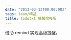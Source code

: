```yaml
---
date: "2013-03-13T00:00:00Z"
tags: lean/精益
title: todotxt 提醒增强版
---
```


借助 remind 实现高级提醒。

<script src="https://gist.github.com/s5unty/5129348.js"></script>
